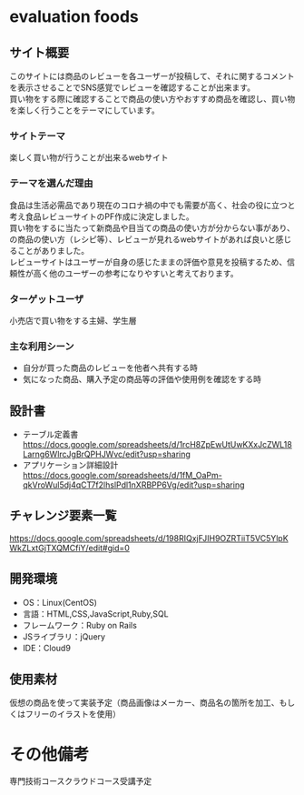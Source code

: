 # evaluation foods

## サイト概要
このサイトには商品のレビューを各ユーザーが投稿して、それに関するコメントを表示させることでSNS感覚でレビューを確認することが出来ます。  
買い物をする際に確認することで商品の使い方やおすすめ商品を確認し、買い物を楽しく行うことをテーマにしています。

### サイトテーマ
楽しく買い物が行うことが出来るwebサイト

### テーマを選んだ理由
食品は生活必需品であり現在のコロナ禍の中でも需要が高く、社会の役に立つと考え食品レビューサイトのPF作成に決定しました。  
買い物をするに当たって新商品や目当ての商品の使い方が分からない事があり、の商品の使い方（レシピ等）、レビューが見れるwebサイトがあれば良いと感じることがありました。  
レビューサイトはユーザーが自身の感じたままの評価や意見を投稿するため、信頼性が高く他のユーザーの参考になりやすいと考えております。

### ターゲットユーザ
小売店で買い物をする主婦、学生層

### 主な利用シーン
- 自分が買った商品のレビューを他者へ共有する時
- 気になった商品、購入予定の商品等の評価や使用例を確認をする時

## 設計書
- テーブル定義書
https://docs.google.com/spreadsheets/d/1rcH8ZpEwUtUwKXxJcZWL18Larng6WlrcJgBrQPHJWvc/edit?usp=sharing
- アプリケーション詳細設計
https://docs.google.com/spreadsheets/d/1fM_OaPm-qkVroWul5dj4qCT7f2lhslPdl1nXRBPP6Vg/edit?usp=sharing

## チャレンジ要素一覧
https://docs.google.com/spreadsheets/d/198RIQxjFJIH9OZRTiiT5VC5YlpKWkZLxtGjTXQMCfiY/edit#gid=0

## 開発環境
- OS：Linux(CentOS)
- 言語：HTML,CSS,JavaScript,Ruby,SQL
- フレームワーク：Ruby on Rails
- JSライブラリ：jQuery
- IDE：Cloud9

## 使用素材
仮想の商品を使って実装予定（商品画像はメーカー、商品名の箇所を加工、もしくはフリーのイラストを使用）

# その他備考
専門技術コースクラウドコース受講予定
